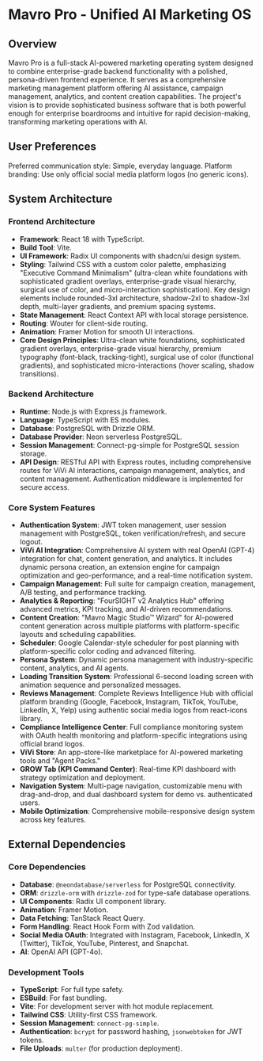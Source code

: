 # Mavro Pro - Unified AI Marketing OS

## Overview
Mavro Pro is a full-stack AI-powered marketing operating system designed to combine enterprise-grade backend functionality with a polished, persona-driven frontend experience. It serves as a comprehensive marketing management platform offering AI assistance, campaign management, analytics, and content creation capabilities. The project's vision is to provide sophisticated business software that is both powerful enough for enterprise boardrooms and intuitive for rapid decision-making, transforming marketing operations with AI.

## User Preferences
Preferred communication style: Simple, everyday language.
Platform branding: Use only official social media platform logos (no generic icons).

## System Architecture

### Frontend Architecture
- **Framework**: React 18 with TypeScript.
- **Build Tool**: Vite.
- **UI Framework**: Radix UI components with shadcn/ui design system.
- **Styling**: Tailwind CSS with a custom color palette, emphasizing "Executive Command Minimalism" (ultra-clean white foundations with sophisticated gradient overlays, enterprise-grade visual hierarchy, surgical use of color, and micro-interaction sophistication). Key design elements include rounded-3xl architecture, shadow-2xl to shadow-3xl depth, multi-layer gradients, and premium spacing systems.
- **State Management**: React Context API with local storage persistence.
- **Routing**: Wouter for client-side routing.
- **Animation**: Framer Motion for smooth UI interactions.
- **Core Design Principles**: Ultra-clean white foundations, sophisticated gradient overlays, enterprise-grade visual hierarchy, premium typography (font-black, tracking-tight), surgical use of color (functional gradients), and sophisticated micro-interactions (hover scaling, shadow transitions).

### Backend Architecture
- **Runtime**: Node.js with Express.js framework.
- **Language**: TypeScript with ES modules.
- **Database**: PostgreSQL with Drizzle ORM.
- **Database Provider**: Neon serverless PostgreSQL.
- **Session Management**: Connect-pg-simple for PostgreSQL session storage.
- **API Design**: RESTful API with Express routes, including comprehensive routes for ViVi AI interactions, campaign management, analytics, and content management. Authentication middleware is implemented for secure access.

### Core System Features
- **Authentication System**: JWT token management, user session management with PostgreSQL, token verification/refresh, and secure logout.
- **ViVi AI Integration**: Comprehensive AI system with real OpenAI (GPT-4) integration for chat, content generation, and analytics. It includes dynamic persona creation, an extension engine for campaign optimization and geo-performance, and a real-time notification system.
- **Campaign Management**: Full suite for campaign creation, management, A/B testing, and performance tracking.
- **Analytics & Reporting**: "FourSIGHT v2 Analytics Hub" offering advanced metrics, KPI tracking, and AI-driven recommendations.
- **Content Creation**: "Mavro Magic Studio™ Wizard" for AI-powered content generation across multiple platforms with platform-specific layouts and scheduling capabilities.
- **Scheduler**: Google Calendar-style scheduler for post planning with platform-specific color coding and advanced filtering.
- **Persona System**: Dynamic persona management with industry-specific content, analytics, and AI agents.
- **Loading Transition System**: Professional 6-second loading screen with animation sequence and personalized messages.
- **Reviews Management**: Complete Reviews Intelligence Hub with official platform branding (Google, Facebook, Instagram, TikTok, YouTube, LinkedIn, X, Yelp) using authentic social media logos from react-icons library.
- **Compliance Intelligence Center**: Full compliance monitoring system with OAuth health monitoring and platform-specific integrations using official brand logos.
- **ViVi Store**: An app-store-like marketplace for AI-powered marketing tools and "Agent Packs."
- **GROW Tab (KPI Command Center)**: Real-time KPI dashboard with strategy optimization and deployment.
- **Navigation System**: Multi-page navigation, customizable menu with drag-and-drop, and dual dashboard system for demo vs. authenticated users.
- **Mobile Optimization**: Comprehensive mobile-responsive design system across key features.

## External Dependencies

### Core Dependencies
- **Database**: `@neondatabase/serverless` for PostgreSQL connectivity.
- **ORM**: `drizzle-orm` with `drizzle-zod` for type-safe database operations.
- **UI Components**: Radix UI component library.
- **Animation**: Framer Motion.
- **Data Fetching**: TanStack React Query.
- **Form Handling**: React Hook Form with Zod validation.
- **Social Media OAuth**: Integrated with Instagram, Facebook, LinkedIn, X (Twitter), TikTok, YouTube, Pinterest, and Snapchat.
- **AI**: OpenAI API (GPT-4o).

### Development Tools
- **TypeScript**: For full type safety.
- **ESBuild**: For fast bundling.
- **Vite**: For development server with hot module replacement.
- **Tailwind CSS**: Utility-first CSS framework.
- **Session Management**: `connect-pg-simple`.
- **Authentication**: `bcrypt` for password hashing, `jsonwebtoken` for JWT tokens.
- **File Uploads**: `multer` (for production deployment).